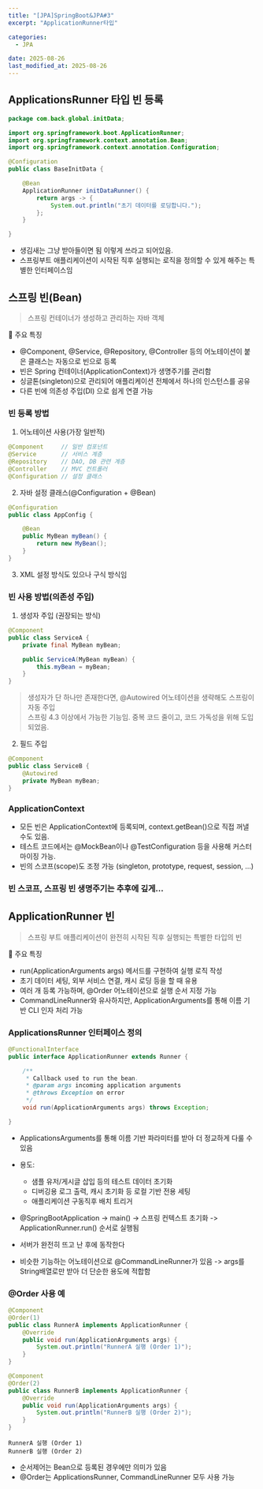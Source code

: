 ```yaml
---
title: "[JPA]SpringBoot&JPA#3"
excerpt: "ApplicationRunner타입"

categories:
  - JPA

date: 2025-08-26
last_modified_at: 2025-08-26
---
```


## ApplicationsRunner 타입 빈 등록

```java
package com.back.global.initData;

import org.springframework.boot.ApplicationRunner;
import org.springframework.context.annotation.Bean;
import org.springframework.context.annotation.Configuration;

@Configuration
public class BaseInitData {

    @Bean
    ApplicationRunner initDataRunner() {
        return args -> {
            System.out.println("초기 데이터를 로딩합니다.");
        };
    }

}
```

- 생김새는 그냥 받아들이면 됨 이렇게 쓰라고 되어있음.
- 스프링부트 애플리케이션이 시작된 직후 실행되는 로직을 정의할 수 있게 해주는 특별한 인터페이스임

## 스프링 빈(Bean)

> 스프링 컨테이너가 생성하고 관리하는 자바 객체

📌 주요 특징

- @Component, @Service, @Repository, @Controller 등의 어노테이션이 붙은 클래스는 자동으로 빈으로 등록
- 빈은 Spring 컨테이너(ApplicationContext)가 생명주기를 관리함
- 싱글톤(singleton)으로 관리되어 애플리케이션 전체에서 하나의 인스턴스를 공유
- 다른 빈에 의존성 주입(DI) 으로 쉽게 연결 가능

### 빈 등록 방법

1. 어노테이션 사용(가장 일반적)

```java
@Component     // 일반 컴포넌트
@Service       // 서비스 계층
@Repository    // DAO, DB 관련 계층
@Controller    // MVC 컨트롤러
@Configuration // 설정 클래스
```

2. 자바 설정 클래스(@Configuration + @Bean)

```java
@Configuration
public class AppConfig {

    @Bean
    public MyBean myBean() {
        return new MyBean();
    }
}
```

3. XML 설정 방식도 있으나 구식 방식임

### 빈 사용 방법(의존성 주입)

1. 생성자 주입 (권장되는 방식)

```java
@Component
public class ServiceA {
    private final MyBean myBean;

    public ServiceA(MyBean myBean) {
        this.myBean = myBean;
    }
}
```

> 생성자가 단 하나만 존재한다면, @Autowired 어노테이션을 생략해도 스프링이 자동 주입 </br>
> 스프링 4.3 이상에서 가능한 기능임. 중복 코드 줄이고, 코드 가독성을 위해 도입되었음.

2. 필드 주입

```java
@Component
public class ServiceB {
    @Autowired
    private MyBean myBean;
}
```

### ApplicationContext

- 모든 빈은 ApplicationContext에 등록되며, context.getBean()으로 직접 꺼낼 수도 있음.
- 테스트 코드에서는 @MockBean이나 @TestConfiguration 등을 사용해 커스터마이징 가능.
- 빈의 스코프(scope)도 조정 가능 (singleton, prototype, request, session, …)

### 빈 스코프, 스프링 빈 생명주기는 추후에 깊게...

## ApplicationRunner 빈

> 스프링 부트 애플리케이션이 완전히 시작된 직후 실행되는 특별한 타입의 빈

📌 주요 특징

- run(ApplicationArguments args) 메서드를 구현하여 실행 로직 작성
- 초기 데이터 세팅, 외부 서비스 연결, 캐시 로딩 등을 할 때 유용
- 여러 개 등록 가능하며, @Order 어노테이션으로 실행 순서 지정 가능
- CommandLineRunner와 유사하지만, ApplicationArguments를 통해 이름 기반 CLI 인자 처리 가능

### ApplicationsRunner 인터페이스 정의

```java
@FunctionalInterface
public interface ApplicationRunner extends Runner {

	/**
	 * Callback used to run the bean.
	 * @param args incoming application arguments
	 * @throws Exception on error
	 */
	void run(ApplicationArguments args) throws Exception;

}
```

- ApplicationsArguments를 통해 이름 기반 파라미터를 받아 더 정교하게 다룰 수 있음
- 용도:

  - 샘플 유저/게시글 삽입 등의 테스트 데이터 초기화
  - 디버깅용 로그 출력, 캐시 초기화 등 로컬 기반 전용 세팅
  - 애플리케이션 구동직후 배치 트리거

- @SpringBootApplication -> main() -> 스프링 컨텍스트 초기화 -> ApplicationRunner.run() 순서로 실행됨
- 서버가 완전히 뜨고 난 후에 동작한다
- 비슷한 기능하는 어노테이션으로 @CommandLineRunner가 있음 -> args를 String배열로만 받아 더 단순한 용도에 적합함

### @Order 사용 예

```java
@Component
@Order(1)
public class RunnerA implements ApplicationRunner {
    @Override
    public void run(ApplicationArguments args) {
        System.out.println("RunnerA 실행 (Order 1)");
    }
}
```

```java
@Component
@Order(2)
public class RunnerB implements ApplicationRunner {
    @Override
    public void run(ApplicationArguments args) {
        System.out.println("RunnerB 실행 (Order 2)");
    }
}
```

```console
RunnerA 실행 (Order 1)
RunnerB 실행 (Order 2)
```

- 순서제어는 Bean으로 등록된 경우에만 의미가 있음
- @Order는 ApplicationsRunner, CommandLineRunner 모두 사용 가능
